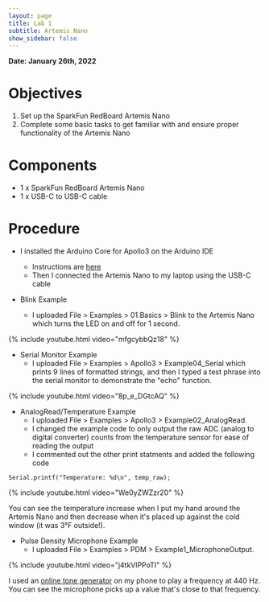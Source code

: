 ```yaml
---
layout: page
title: Lab 1
subtitle: Artemis Nano
show_sidebar: false
---
```


**Date: January 26th, 2022**

# Objectives
1. Set up the SparkFun RedBoard Artemis Nano
2. Complete some basic tasks to get familiar with and ensure proper functionality of the Artemis Nano

# Components
- 1 x SparkFun RedBoard Artemis Nano
- 1 x USB-C to USB-C cable

# Procedure
- I installed the Arduino Core for Apollo3 on the Arduino IDE
    - Instructions are [here](https://learn.sparkfun.com/tutorials/artemis-development-with-arduino?_ga=2.30055167.1151850962.1594648676-1889762036.1574524297&_gac=1.19903818.1593457111.Cj0KCQjwoub3BRC6ARIsABGhnyahkG7hU2v-0bSiAeprvZ7c9v0XEKYdVHIIi_-J-m5YLdDBMc2P_goaAtA4EALw_wcB)
    - Then I connected the Artemis Nano to my laptop using the USB-C cable

- Blink Example
    - I uploaded File > Examples > 01.Basics > Blink to the Artemis Nano which turns the LED on and off for 1 second.

{% include youtube.html video="mfgcybbQz18" %}

- Serial Monitor Example
    - I uploaded File > Examples > Apollo3 > Example04_Serial which prints 9 lines of formatted strings, and then I typed a test phrase into the serial monitor to demonstrate the "echo" function.

{% include youtube.html video="8p_e_DGtcAQ" %} 

- AnalogRead/Temperature Example
    - I uploaded File > Examples > Apollo3 > Example02_AnalogRead.
    - I changed the example code to only output the raw ADC (analog to digital converter) counts from the temperature sensor for ease of reading the output
    - I commented out the other print statments and added the following code
```
Serial.printf("Temperature: %d\n", temp_raw);
```
{% include youtube.html video="We0yZWZzr20" %} 

You can see the temperature increase when I put my hand around the Artemis Nano and then decrease when it's placed up against the cold window (it was 3&deg;F outside!). 

- Pulse Density Microphone Example
    - I uploaded File > Examples > PDM > Example1_MicrophoneOutput.

{% include youtube.html video="j4tkVlPPoTI" %} 

I used an [online tone generator](https://onlinetonegenerator.com/) on my phone to play a frequency at 440 Hz. You can see the microphone picks up a value that's close to that frequency.
